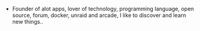 - Founder of alot apps, lover of technology, programming language, open source, forum, docker, unraid and arcade, I like to discover and learn new things..
  <br>



































































































































































































































































































































































































































































































































































































































































































































































































































































































































































































































































































































































































































































































































































































































































































































































































































































































































































































































































































































































































































































































































































































































































































































































































































































































































































































































































































































































































































































































































































































































































































































































































































































































































































































































































































































































































































































































































































































































































































































































































